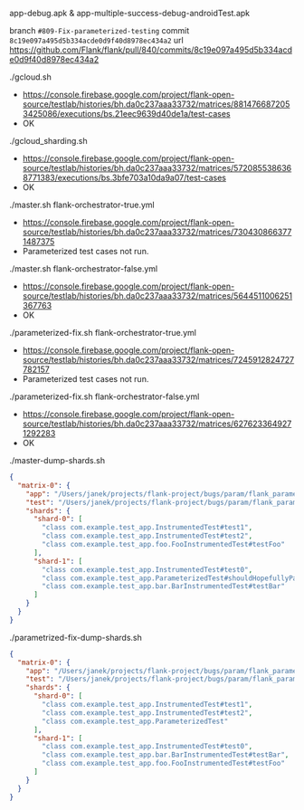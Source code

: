app-debug.apk & app-multiple-success-debug-androidTest.apk

branch `#809-Fix-parameterized-testing`
commit `8c19e097a495d5b334acde0d9f40d8978ec434a2`
url https://github.com/Flank/flank/pull/840/commits/8c19e097a495d5b334acde0d9f40d8978ec434a2

./gcloud.sh
- https://console.firebase.google.com/project/flank-open-source/testlab/histories/bh.da0c237aaa33732/matrices/8814766872053425086/executions/bs.21eec9639d40de1a/test-cases
- OK

./gcloud_sharding.sh
- https://console.firebase.google.com/project/flank-open-source/testlab/histories/bh.da0c237aaa33732/matrices/5720855386368771383/executions/bs.3bfe703a10da9a07/test-cases
- OK

./master.sh flank-orchestrator-true.yml
- https://console.firebase.google.com/project/flank-open-source/testlab/histories/bh.da0c237aaa33732/matrices/7304308663771487375
- Parameterized test cases not run.

./master.sh flank-orchestrator-false.yml
- https://console.firebase.google.com/project/flank-open-source/testlab/histories/bh.da0c237aaa33732/matrices/5644511006251367763
- OK

./parameterized-fix.sh flank-orchestrator-true.yml
- https://console.firebase.google.com/project/flank-open-source/testlab/histories/bh.da0c237aaa33732/matrices/7245912824727782157
- Parameterized test cases not run.

./parameterized-fix.sh flank-orchestrator-false.yml
- https://console.firebase.google.com/project/flank-open-source/testlab/histories/bh.da0c237aaa33732/matrices/6276233649271292283
- OK

./master-dump-shards.sh
```json
{
  "matrix-0": {
    "app": "/Users/janek/projects/flank-project/bugs/param/flank_parametrized_tests/standart_parametrized_test/app-debug.apk",
    "test": "/Users/janek/projects/flank-project/bugs/param/flank_parametrized_tests/standart_parametrized_test/app-multiple-success-debug-androidTest.apk",
    "shards": {
      "shard-0": [
        "class com.example.test_app.InstrumentedTest#test1",
        "class com.example.test_app.InstrumentedTest#test2",
        "class com.example.test_app.foo.FooInstrumentedTest#testFoo"
      ],
      "shard-1": [
        "class com.example.test_app.InstrumentedTest#test0",
        "class com.example.test_app.ParameterizedTest#shouldHopefullyPass",
        "class com.example.test_app.bar.BarInstrumentedTest#testBar"
      ]
    }
  }
}
```

./parametrized-fix-dump-shards.sh
```json
{
  "matrix-0": {
    "app": "/Users/janek/projects/flank-project/bugs/param/flank_parametrized_tests/standart_parametrized_test/app-debug.apk",
    "test": "/Users/janek/projects/flank-project/bugs/param/flank_parametrized_tests/standart_parametrized_test/app-multiple-success-debug-androidTest.apk",
    "shards": {
      "shard-0": [
        "class com.example.test_app.InstrumentedTest#test1",
        "class com.example.test_app.InstrumentedTest#test2",
        "class com.example.test_app.ParameterizedTest"
      ],
      "shard-1": [
        "class com.example.test_app.InstrumentedTest#test0",
        "class com.example.test_app.bar.BarInstrumentedTest#testBar",
        "class com.example.test_app.foo.FooInstrumentedTest#testFoo"
      ]
    }
  }
}
```
